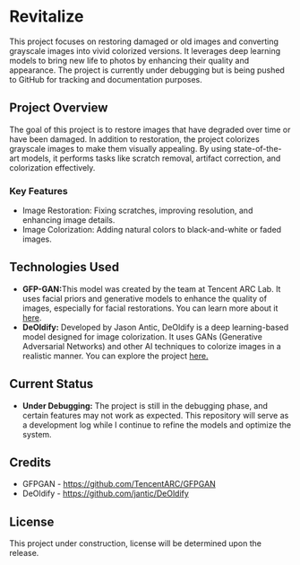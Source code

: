 # Revitalize
This project focuses on restoring damaged or old images and converting grayscale images into vivid colorized versions. It leverages deep learning models to bring new life to photos by enhancing their quality and appearance. The project is currently under debugging but is being pushed to GitHub for tracking and documentation purposes.

## Project Overview

The goal of this project is to restore images that have degraded over time or have been damaged. In addition to restoration, the project colorizes grayscale images to make them visually appealing. By using state-of-the-art models, it performs tasks like scratch removal, artifact correction, and colorization effectively.

### Key Features

- Image Restoration: Fixing scratches, improving resolution, and enhancing image details.
- Image Colorization: Adding natural colors to black-and-white or faded images.

## Technologies Used

* <b>GFP-GAN:</b>This model was created by the team at Tencent ARC Lab. It uses facial priors and generative models to enhance the quality of images, especially for facial restorations. You can learn more about it <a href='https://github.com/TencentARC/GFPGAN'>here</a>.
* <b>DeOldify:</b> Developed by Jason Antic, DeOldify is a deep learning-based model designed for image colorization. It uses GANs (Generative Adversarial Networks) and other AI techniques to colorize images in a realistic manner. You can explore the project <a href='https://github.com/jantic/DeOldify'>here.</a>

## Current Status

* <b>Under Debugging:</b> The project is still in the debugging phase, and certain features may not work as expected. This repository will serve as a development log while I continue to refine the models and optimize the system.

## Credits
* GFPGAN - https://github.com/TencentARC/GFPGAN
* DeOldify - https://github.com/jantic/DeOldify

## License
This project under construction, license will be determined upon the release.
